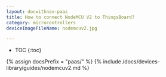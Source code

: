 ```yaml
---
layout: docwithnav-paas
title: How to connect NodeMCU V2 to ThingsBoard?
category: microcontrollers
deviceImageFileName: nodemcuv2.jpg

---
```


* TOC
{:toc}

{% assign docsPrefix = "paas/" %}
{% include /docs/devices-library/guides/nodemcuv2.md %}
